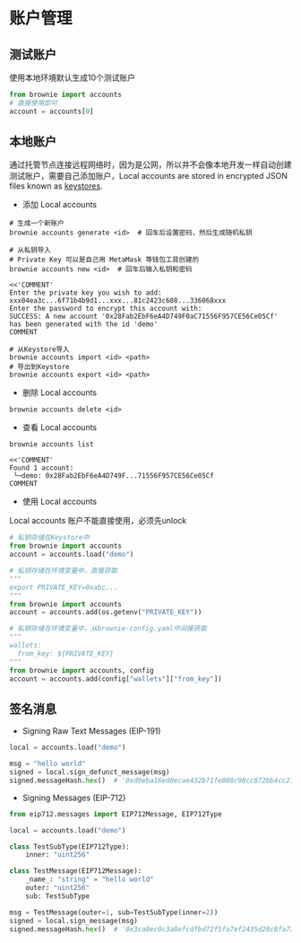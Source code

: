 # 账户管理

## 测试账户

使用本地环境默认生成10个测试账户

```python
from brownie import accounts
# 直接使用即可
account = accounts[0]
```

## 本地账户

通过托管节点连接远程网络时，因为是公网，所以并不会像本地开发一样自动创建测试账户，需要自己添加账户，Local accounts are stored in encrypted JSON files known as [keystores](https://julien-maffre.medium.com/what-is-an-ethereum-keystore-file-86c8c5917b97).

- 添加 Local accounts

```shell
# 生成一个新账户
brownie accounts generate <id>  # 回车后设置密码，然后生成随机私钥

# 从私钥导入
# Private Key 可以是自己用 MetaMask 等钱包工具创建的
brownie accounts new <id>  # 回车后输入私钥和密码

<<'COMMENT'
Enter the private key you wish to add:
xxx04ea3c...6f71b4b9d1...xxx...81c2423c608...336068xxx
Enter the password to encrypt this account with: 
SUCCESS: A new account '0x28Fab2EbF6eA4D749F0aC71556F957CE56Ce05Cf' has been generated with the id 'demo'
COMMENT

# 从Keystore导入
brownie accounts import <id> <path>
# 导出到Keystore
brownie accounts export <id> <path>
```

- 删除 Local accounts

```shell
brownie accounts delete <id>
```

- 查看 Local accounts

```shell
brownie accounts list

<<'COMMENT'
Found 1 account:
 └─demo: 0x28Fab2EbF6eA4D749F...71556F957CE56Ce05Cf
COMMENT
```

- 使用 Local accounts

Local accounts 账户不能直接使用，必须先unlock

```python
# 私钥存储在Keystore中
from brownie import accounts
account = accounts.load("demo")
```

```python
# 私钥存储在环境变量中，直接获取
"""
export PRIVATE_KEY=0xabc...
"""
from brownie import accounts
account = accounts.add(os.getenv("PRIVATE_KEY"))
```

```python
# 私钥存储在环境变量中，从brownie-config.yaml中间接获取
"""
wallets: 
  from_key: ${PRIVATE_KEY}
"""
from brownie import accounts, config
account = accounts.add(config["wallets"]["from_key"])
```

## 签名消息

- Signing Raw Text Messages (EIP-191)

```python
local = accounts.load("demo")

msg = "hello world"
signed = local.sign_defunct_message(msg)
signed.messageHash.hex()  # '0xd9eba16ed0ecae432b71fe008c98cc872bb4cc214d3220a36f365326cf807d68'
```

- Signing Messages (EIP-712)

```python
from eip712.messages import EIP712Message, EIP712Type

local = accounts.load("demo")

class TestSubType(EIP712Type):
    inner: "uint256"

class TestMessage(EIP712Message):
    _name_: "string" = "hello world"
    outer: "uint256"
    sub: TestSubType

msg = TestMessage(outer=1, sub=TestSubType(inner=2))
signed = local.sign_message(msg)
signed.messageHash.hex()  # '0x3ca0ec0c3a8efcdfbd72f5fa7ef2435d28c8fa73e1d04416cba24c78c9da5e04'
```
